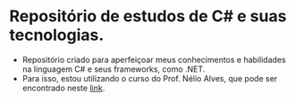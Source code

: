 # Repositório de estudos de C# e suas tecnologias.

* Repositório criado para aperfeiçoar meus conhecimentos e habilidades na linguagem C# e seus frameworks, como .NET.
* Para isso, estou utilizando o curso do Prof. Nélio Alves, que pode ser encontrado neste [link](https://www.udemy.com/course/programacao-orientada-a-objetos-csharp/?couponCode=ST19MT61724).